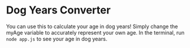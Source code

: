 # Dog Years Converter

You can use this to calculate your age in dog years! Simply change the myAge variable to accurately represent your own age. In the terminal, run ```node app.js``` to see your age in dog years.